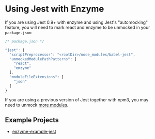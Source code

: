 # Using Jest with Enzyme

If you are using Jest 0.9+ with enzyme and using Jest's "automocking" feature, you will need to mark
react and enzyme to be unmocked in your `package.json`:

```js
/* package.json */

"jest": {
  "scriptPreprocessor": "<rootDir>/node_modules/babel-jest",
  "unmockedModulePathPatterns": [
    "react",
    "enzyme"
  ],
  "moduleFileExtensions": [
    "json"
  ]
}
```

If you are using a previous version of Jest together with npm3, you may need to unmock [more modules](https://github.com/airbnb/enzyme/blob/78febd90fe2fb184771b8b0356b0fcffbdad386e/docs/guides/jest.md).

## Example Projects

- [enzyme-example-jest](https://github.com/lelandrichardson/enzyme-example-jest)
